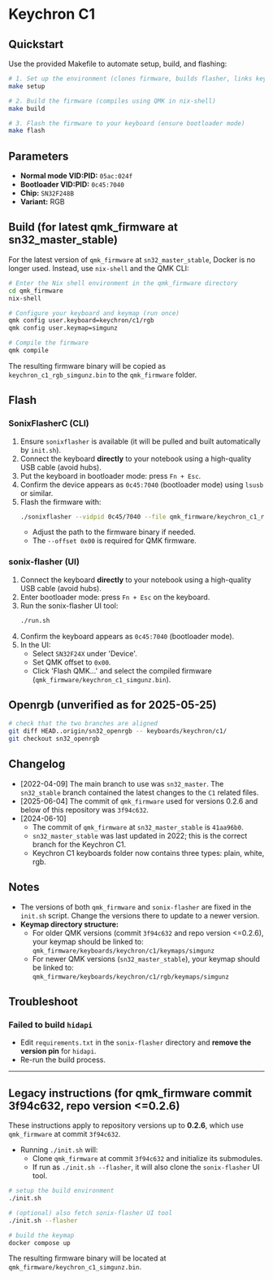 # Keychron C1

## Quickstart

Use the provided Makefile to automate setup, build, and flashing:

```bash
# 1. Set up the environment (clones firmware, builds flasher, links keymap)
make setup

# 2. Build the firmware (compiles using QMK in nix-shell)
make build

# 3. Flash the firmware to your keyboard (ensure bootloader mode)
make flash
```

## Parameters

- **Normal mode VID:PID:** `05ac:024f`
- **Bootloader VID:PID:** `0c45:7040`
- **Chip:** `SN32F248B`
- **Variant:** RGB

## Build (for latest qmk_firmware at sn32_master_stable)

For the latest version of `qmk_firmware` at `sn32_master_stable`, Docker is no longer used. Instead, use `nix-shell` and the QMK CLI:

```bash
# Enter the Nix shell environment in the qmk_firmware directory
cd qmk_firmware
nix-shell

# Configure your keyboard and keymap (run once)
qmk config user.keyboard=keychron/c1/rgb
qmk config user.keymap=simgunz

# Compile the firmware
qmk compile
```

The resulting firmware binary will be copied as `keychron_c1_rgb_simgunz.bin` to the `qmk_firmware` folder.

## Flash

### SonixFlasherC (CLI)

1. Ensure `sonixflasher` is available (it will be pulled and built automatically by `init.sh`).
2. Connect the keyboard **directly** to your notebook using a high-quality USB cable (avoid hubs).
3. Put the keyboard in bootloader mode: press `Fn + Esc`.
4. Confirm the device appears as `0c45:7040` (bootloader mode) using `lsusb` or similar.
5. Flash the firmware with:
   ```bash
   ./sonixflasher --vidpid 0c45/7040 --file qmk_firmware/keychron_c1_rgb_simgunz.bin --offset 0x00
   ```
   - Adjust the path to the firmware binary if needed.
   - The `--offset 0x00` is required for QMK firmware.

### sonix-flasher (UI)

1. Connect the keyboard **directly** to your notebook using a high-quality USB cable (avoid hubs).
2. Enter bootloader mode: press `Fn + Esc` on the keyboard.
3. Run the sonix-flasher UI tool:
   ```bash
   ./run.sh
   ```
4. Confirm the keyboard appears as `0c45:7040` (bootloader mode).
5. In the UI:
   - Select `SN32F24X` under 'Device'.
   - Set QMK offset to `0x00`.
   - Click 'Flash QMK...' and select the compiled firmware (`qmk_firmware/keychron_c1_simgunz.bin`).

## Openrgb (unverified as for 2025-05-25)

```bash
# check that the two branches are aligned
git diff HEAD..origin/sn32_openrgb -- keyboards/keychron/c1/
git checkout sn32_openrgb
```

## Changelog

- [2022-04-09] The main branch to use was `sn32_master`. The `sn32_stable` branch contained the latest changes to the `C1` related files.
- [2025-06-04] The commit of `qmk_firmware` used for versions 0.2.6 and below of this repository was `3f94c632`.
- [2024-06-10]
  - The commit of `qmk_firmware` at `sn32_master_stable` is `41aa96b0`.
  - `sn32_master_stable` was last updated in 2022; this is the correct branch for the Keychron C1.
  - Keychron C1 keyboards folder now contains three types: plain, white, rgb.

## Notes

- The versions of both `qmk_firmware` and `sonix-flasher` are fixed in the `init.sh` script. Change the versions there to update to a newer version.
- **Keymap directory structure:**
  - For older QMK versions (commit `3f94c632` and repo version <=0.2.6), your keymap should be linked to:
    `qmk_firmware/keyboards/keychron/c1/keymaps/simgunz`
  - For newer QMK versions (`sn32_master_stable`), your keymap should be linked to:
    `qmk_firmware/keyboards/keychron/c1/rgb/keymaps/simgunz`

## Troubleshoot

### Failed to build `hidapi`

- Edit `requirements.txt` in the `sonix-flasher` directory and **remove the version pin** for `hidapi`.
- Re-run the build process.

---

## Legacy instructions (for qmk_firmware commit 3f94c632, repo version <=0.2.6)

These instructions apply to repository versions up to **0.2.6**, which use `qmk_firmware` at commit `3f94c632`.

- Running `./init.sh` will:
  - Clone `qmk_firmware` at commit `3f94c632` and initialize its submodules.
  - If run as `./init.sh --flasher`, it will also clone the `sonix-flasher` UI tool.

```bash
# setup the build environment
./init.sh

# (optional) also fetch sonix-flasher UI tool
./init.sh --flasher

# build the keymap
docker compose up
```

The resulting firmware binary will be located at `qmk_firmware/keychron_c1_simgunz.bin`.
